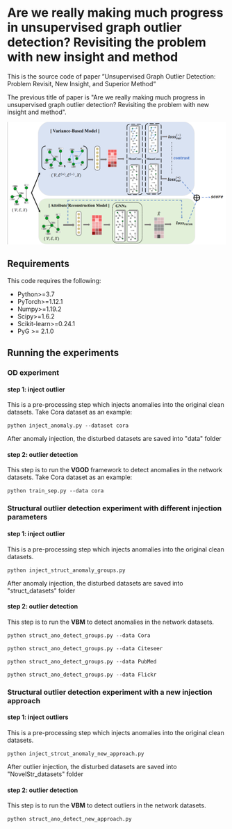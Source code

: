 # Are we really making much progress in unsupervised graph outlier detection? Revisiting the problem with new insight and method

This is the source code of  paper ”Unsupervised Graph Outlier Detection: Problem Revisit, New Insight, and Superior Method“

The previous title of paper is "Are we really making much progress in unsupervised graph outlier detection? Revisiting the problem with new insight and method".

![VGOD-framework](./fig/VGOD-framework.png)



## Requirements

This code requires the following:

- Python>=3.7
- PyTorch>=1.12.1
- Numpy>=1.19.2
- Scipy>=1.6.2
- Scikit-learn>=0.24.1
-  PyG  >= 2.1.0

## Running the experiments

### OD experiment

#### step 1: inject outlier

 This is a pre-processing step which injects anomalies into the original clean datasets. Take Cora dataset as an example: 

```
python inject_anomaly.py --dataset cora
```

 After anomaly injection, the disturbed datasets are saved into "data" folder 

#### step 2: outlier detection

 This step is to run the **VGOD** framework to detect anomalies in the network datasets. Take Cora dataset as an example: 

```
python train_sep.py --data cora
```



### Structural outlier detection experiment with different injection parameters

#### step 1: inject outlier

 This is a pre-processing step which injects anomalies into the original clean datasets. 

```
python inject_struct_anomaly_groups.py
```

 After anomaly injection, the disturbed datasets are saved into "struct_datasets" folder 

#### step 2: outlier detection

 This step is to run the **VBM** to detect anomalies in the network datasets. 

```
python struct_ano_detect_groups.py --data Cora
```

```
python struct_ano_detect_groups.py --data Citeseer
```

```
python struct_ano_detect_groups.py --data PubMed
```

```
python struct_ano_detect_groups.py --data Flickr
```

### Structural outlier detection experiment with a new injection approach

#### step 1: inject outliers

This is a pre-processing step which injects anomalies into the original clean datasets.

```
python inject_strcut_anomaly_new_approach.py
```

After outlier injection, the disturbed datasets are saved into "NovelStr_datasets" folder

#### step 2: outlier detection

This step is to run the **VBM** to detect outliers in the network datasets.

```
python struct_ano_detect_new_approach.py
```

